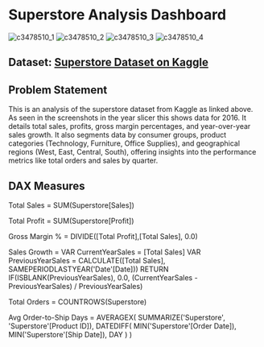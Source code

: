 # Superstore Analysis Dashboard

![c3478510_1](https://github.com/nehapereira/Superstore-Power-BI-Analysis/assets/136058806/78b896f2-e467-4e6e-ba56-2c019fc3a5c0)
![c3478510_2](https://github.com/nehapereira/Superstore-Power-BI-Analysis/assets/136058806/9815cfb2-0561-4327-8fcc-d55cd7283136)
![c3478510_3](https://github.com/nehapereira/Superstore-Power-BI-Analysis/assets/136058806/d536eb84-2aa3-4200-a63c-cf86249bb0e5)
![c3478510_4](https://github.com/nehapereira/Superstore-Power-BI-Analysis/assets/136058806/a00bd89c-49a0-4267-8bac-1f9e10787263)


## Dataset: [Superstore Dataset on Kaggle](https://www.kaggle.com/datasets/vivek468/superstore-dataset-final)

## Problem Statement

This is an analysis of the superstore dataset from Kaggle as linked above. As seen in the screenshots in the year slicer this shows data for 2016. 
It details total sales, profits, gross margin percentages, and year-over-year sales growth.
It also segments data by consumer groups, product categories (Technology, Furniture, Office Supplies), and geographical regions (West, East, Central, South), offering insights into the performance metrics like total orders and sales by quarter. 

## DAX Measures

Total Sales = SUM(Superstore[Sales])

Total Profit = SUM(Superstore[Profit])

Gross Margin % = DIVIDE([Total Profit],[Total Sales], 0.0)

Sales Growth = 
VAR CurrentYearSales = [Total Sales]
VAR PreviousYearSales = CALCULATE([Total Sales], SAMEPERIODLASTYEAR('Date'[Date]))
RETURN
IF(ISBLANK(PreviousYearSales), 0.0, (CurrentYearSales - PreviousYearSales) / PreviousYearSales)

Total Orders = COUNTROWS(Superstore)

Avg Order-to-Ship Days = 
AVERAGEX(
    SUMMARIZE('Superstore', 'Superstore'[Product ID]),
    DATEDIFF(
        MIN('Superstore'[Order Date]),
        MIN('Superstore'[Ship Date]),
        DAY
    )
)
